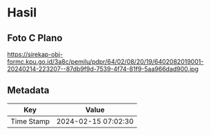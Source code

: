 # Hasil

## Foto C Plano

https://sirekap-obj-formc.kpu.go.id/3a8c/pemilu/pdpr/64/02/08/20/19/6402082019001-20240214-223207--87db9f9d-7539-4f74-81f9-5aa966dad900.jpg


## Metadata

| Key        | Value               |
| ---------- | ------------------- |
| Time Stamp | 2024-02-15 07:02:30 |



